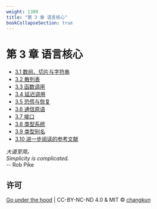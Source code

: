 ```yaml
---
weight: 1300
title: "第 3 章 语言核心"
bookCollapseSection: true
---
```


# 第 3 章 语言核心

- [3.1 数组、切片与字符串](./slice.md)
- [3.2 散列表](./map.md)
- [3.3 函数调用](./func.md)
- [3.4 延迟调用](./defer.md)
- [3.5 恐慌与恢复](./panic.md)
- [3.6 通信原语](./chan.md)
- [3.7 接口](./interface.md)
- [3.8 类型系统](./type.md)
- [3.9 类型别名](./alias.md)
- [3.10 进一步阅读的参考文献](./ref.md)

<div class="quote">
<i class="quote-mark fas fa-thumbtack"></i>
<I>
大道至简。
</I></br>
<I>
Simplicity is complicated.
</I></br>
<div class="quote-right">
-- Rob Pike
</div>
</div>

## 许可

[Go under the hood](https://github.com/golang-design/under-the-hood) | CC-BY-NC-ND 4.0 & MIT &copy; [changkun](https://changkun.de)
